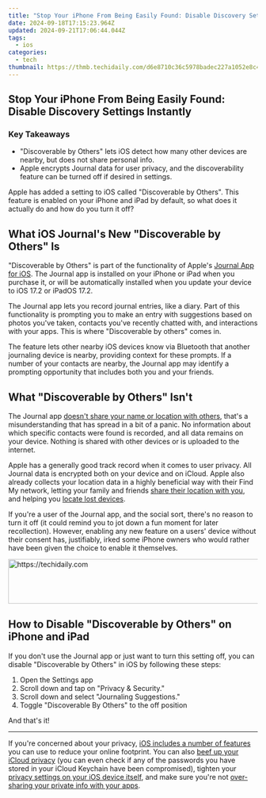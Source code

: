 ```yaml
---
title: "Stop Your iPhone From Being Easily Found: Disable Discovery Settings Instantly"
date: 2024-09-18T17:15:23.964Z
updated: 2024-09-21T17:06:44.044Z
tags:
  - ios
categories:
  - tech
thumbnail: https://thmb.techidaily.com/d6e8710c36c5978badec227a1052e8c4e84f42f10c18f1adcfe6fd4f956e57b1.jpg
---
```


## Stop Your iPhone From Being Easily Found: Disable Discovery Settings Instantly

### Key Takeaways

* "Discoverable by Others" lets iOS detect how many other devices are nearby, but does not share personal info.
* Apple encrypts Journal data for user privacy, and the discoverability feature can be turned off if desired in settings.

 Apple has added a setting to iOS called "Discoverable by Others". This feature is enabled on your iPhone and iPad by default, so what does it actually do and how do you turn it off?

##  What iOS Journal's New "Discoverable by Others" Is

 "Discoverable by Others" is part of the functionality of Apple's [Journal App for iOS](https://techidaily.com/how-to-easily-hard-reset-my-honor-magic-vs-2-drfone-by-drfone-reset-android-reset-android/). The Journal app is installed on your iPhone or iPad when you purchase it, or will be automatically installed when you update your device to iOS 17.2 or iPadOS 17.2.

 The Journal app lets you record journal entries, like a diary. Part of this functionality is prompting you to make an entry with suggestions based on photos you've taken, contacts you've recently chatted with, and interactions with your apps. This is where "Discoverable by others" comes in.

 The feature lets other nearby iOS devices know via Bluetooth that another journaling device is nearby, providing context for these prompts. If a number of your contacts are nearby, the Journal app may identify a prompting opportunity that includes both you and your friends.

##  What "Discoverable by Others" Isn't

 The Journal app [doesn't share your name or location with others](https://www.apple.com/legal/privacy/data/en/journaling-suggestions/), that's a misunderstanding that has spread in a bit of a panic. No information about which specific contacts were found is recorded, and all data remains on your device. Nothing is shared with other devices or is uploaded to the internet.

 Apple has a generally good track record when it comes to user privacy. All Journal data is encrypted both on your device and on iCloud. Apple also already collects your location data in a highly beneficial way with their Find My network, letting your family and friends [share their location with you](https://change-location.techidaily.com/in-2024-how-to-get-the-dragon-scale-and-evolution-enabled-pokemon-on-vivo-y27-4g-drfone-by-drfone-virtual-android/), and helping you [locate lost devices](https://win-able.techidaily.com/overcoming-valheim-stability-issues-a-guide-to-stop-pc-freezing-and-crashing/).

 If you're a user of the Journal app, and the social sort, there's no reason to turn it off (it could remind you to jot down a fun moment for later recollection). However, enabling any new feature on a users' device without their consent has, justifiably, irked some iPhone owners who would rather have been given the choice to enable it themselves.

<!-- affiliate ads begin -->
<a href="https://jalbum-affiliate-program.sjv.io/c/5597632/1838960/17916" target="_top" id="1838960">
  <img src="//a.impactradius-go.com/display-ad/17916-1838960" border="0" alt="https://techidaily.com" width="728" height="90"/>
</a>
<img height="0" width="0" src="https://jalbum-affiliate-program.sjv.io/i/5597632/1838960/17916" style="position:absolute;visibility:hidden;" border="0" />
<!-- affiliate ads end -->

##  How to Disable "Discoverable by Others" on iPhone and iPad

 If you don't use the Journal app or just want to turn this setting off, you can disable "Discoverable by Others" in iOS by following these steps:

1. Open the Settings app
2. Scroll down and tap on "Privacy & Security."
3. Scroll down and select "Journaling Suggestions."
4. Toggle "Discoverable By Others" to the off position

 And that's it!

---

 If you're concerned about your privacy, [iOS includes a number of features](https://extra-guidance.techidaily.com/master-plan-youtube-content-into-mp4-for-2024/) you can use to reduce your online footprint. You can also [beef up your iCloud privacy](https://extra-guidance.techidaily.com/new-stealthy-photo-editing-with-picsart/) (you can even check if any of the passwords you have stored in your iCloud Keychain have been compromised), tighten your [privacy settings on your iOS device itself](https://tiktok-clips.techidaily.com/updated-2024-approved-avoid-breaches-the-pre-upload-guide-to-copyright-on-tiktok/), and make sure you're not [over-sharing your private info with your apps](https://phone-solutions.techidaily.com/in-2024-prevent-cross-site-tracking-on-oneplus-open-and-browser-drfone-by-drfone-virtual-android/).

<ins class="adsbygoogle"
     style="display:block"
     data-ad-format="autorelaxed"
     data-ad-client="ca-pub-7571918770474297"
     data-ad-slot="1223367746"></ins>

<ins class="adsbygoogle"
     style="display:block"
     data-ad-client="ca-pub-7571918770474297"
     data-ad-slot="8358498916"
     data-ad-format="auto"
     data-full-width-responsive="true"></ins>



